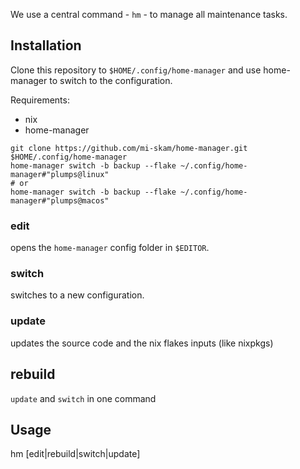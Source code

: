We use a central command - `hm` - to manage all maintenance tasks.

## Installation

Clone this repository to `$HOME/.config/home-manager` and use home-manager to switch to the configuration.

Requirements:
- nix
- home-manager

```
git clone https://github.com/mi-skam/home-manager.git $HOME/.config/home-manager
home-manager switch -b backup --flake ~/.config/home-manager#"plumps@linux"
# or
home-manager switch -b backup --flake ~/.config/home-manager#"plumps@macos"
```

### edit
opens the `home-manager` config folder in `$EDITOR`.

### switch
switches to a new configuration.

### update
updates the source code and the nix flakes inputs (like nixpkgs)

## rebuild
`update` and `switch` in one command

## Usage
hm [edit|rebuild|switch|update]
